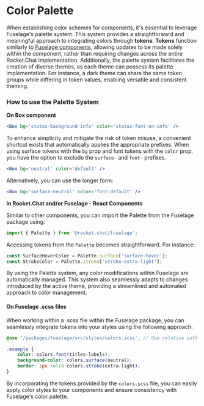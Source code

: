 # Color Palette

When establishing color schemes for components, it's essential to leverage Fuselage's palette system. This system provides a straightforward and meaningful approach to integrating colors through **tokens**. **Tokens** function similarly to [Fuselage components](componentization.md), allowing updates to be made solely within the component, rather than requiring changes across the entire Rocket.Chat implementation. Additionally, the palette system facilitates the creation of diverse themes, as each theme can possess its palette implementation. For instance, a dark theme can share the same token groups while differing in token values, enabling versatile and consistent theming.

### How to use the Palette System

**On Box component**

```jsx
<Box bg='status-background-info' color='status-font-on-info' />
```

To enhance simplicity and mitigate the risk of token misuse, a convenient shortcut exists that automatically applies the appropriate prefixes. When using surface tokens with the `bg` prop and font tokens with the `color` prop, you have the option to exclude the `surface-` and `font-` prefixes.&#x20;

```jsx
<Box bg='neutral' color='default' />
```

Alternatively, you can use the longer form:

```jsx
<Box bg='surface-neutral' color='font-default' />
```

**In Rocket.Chat and/or Fuselage - React Components**

Similar to other components, you can import the Palette from the Fuselage package using:

```jsx
import { Palette } from '@rocket.chat/fuselage';
```

Accessing tokens from the `Palette` becomes straightforward. For instance:

```jsx
const SurfaceHoverColor = Palette.surface['surface-hover'];
const StrokeColor = Palette.stroke['stroke-extra-light'];
```

By using the Palette system, any color modifications within Fuselage are automatically managed. This system also seamlessly adapts to changes introduced by the active theme, providing a streamlined and automated approach to color management.

#### On Fuselage .scss files

When working within a .scss file within the Fuselage package, you can seamlessly integrate tokens into your styles using the following approach:

```scss
@use '/packages/fuselage/src/styles/colors.scss'; // Use relative path

.example {
    color: colors.font(titles-labels);
    background-color: colors.surface(neutral);
    border: 1px solid colors.stroke(extra-light);
}
```

By incorporating the tokens provided by the `colors.scss` file, you can easily apply color styles to your components and ensure consistency with Fuselage's color palette.

